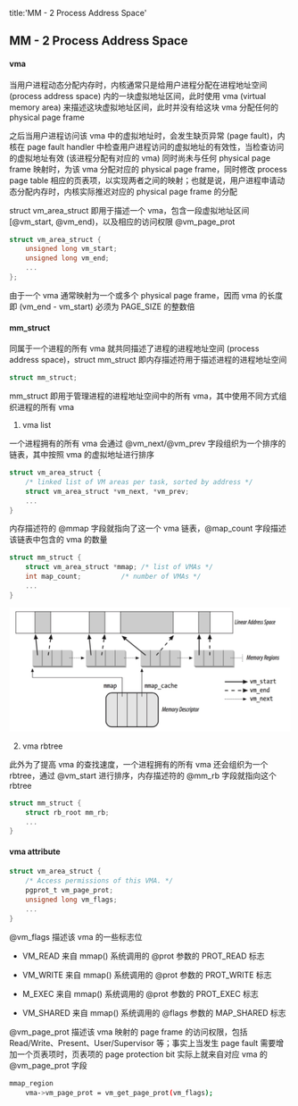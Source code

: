 title:'MM - 2 Process Address Space'
## MM - 2 Process Address Space


#### vma

当用户进程动态分配内存时，内核通常只是给用户进程分配在进程地址空间 (process address space) 内的一块虚拟地址区间，此时使用 vma (virtual memory area) 来描述这块虚拟地址区间，此时并没有给这块 vma 分配任何的 physical page frame

之后当用户进程访问该 vma 中的虚拟地址时，会发生缺页异常 (page fault)，内核在 page fault handler 中检查用户进程访问的虚拟地址的有效性，当检查访问的虚拟地址有效 (该进程分配有对应的 vma) 同时尚未与任何 physical page frame 映射时，为该 vma 分配对应的 physical page frame，同时修改 process page table 相应的页表项，以实现两者之间的映射；也就是说，用户进程申请动态分配内存时，内核实际推迟对应的 physical page frame 的分配


struct vm_area_struct 即用于描述一个 vma，包含一段虚拟地址区间 [@vm_start, @vm_end)，以及相应的访问权限 @vm_page_prot

```c
struct vm_area_struct {
	unsigned long vm_start;
	unsigned long vm_end;
	...
};
```

由于一个 vma 通常映射为一个或多个 physical page frame，因而 vma 的长度即 (vm_end - vm_start) 必须为 PAGE_SIZE 的整数倍


#### mm_struct

同属于一个进程的所有 vma 就共同描述了进程的进程地址空间 (process address space)，struct mm_struct 即内存描述符用于描述进程的进程地址空间

```c
struct mm_struct;
```


mm_struct 即用于管理进程的进程地址空间中的所有 vma，其中使用不同方式组织进程的所有 vma

1. vma list

一个进程拥有的所有 vma 会通过 @vm_next/@vm_prev 字段组织为一个排序的链表，其中按照 vma 的虚拟地址进行排序

```c
struct vm_area_struct {
	/* linked list of VM areas per task, sorted by address */
	struct vm_area_struct *vm_next, *vm_prev;
	...
}
```

内存描述符的 @mmap 字段就指向了这一个 vma 链表，@map_count 字段描述该链表中包含的 vma 的数量

```c
struct mm_struct {
	struct vm_area_struct *mmap; /* list of VMAs */
	int map_count;			/* number of VMAs */
	...
}
```

![-c600](media/16021645615449/14936184234017.jpg)


2. vma rbtree

此外为了提高 vma 的查找速度，一个进程拥有的所有 vma 还会组织为一个 rbtree，通过 @vm_start 进行排序，内存描述符的 @mm_rb 字段就指向这个 rbtree

```c
struct mm_struct {
	struct rb_root mm_rb;
	...
}
```


#### vma attribute

```c
struct vm_area_struct {
	/* Access permissions of this VMA. */
	pgprot_t vm_page_prot;
	unsigned long vm_flags;
	...
}
```

@vm_flags 描述该 vma 的一些标志位

- VM_READ   来自 mmap() 系统调用的 @prot 参数的 PROT_READ 标志
- VM_WRITE  来自 mmap() 系统调用的 @prot 参数的 PROT_WRITE 标志
- M_EXEC    来自 mmap() 系统调用的 @prot 参数的 PROT_EXEC 标志

- VM_SHARED 来自 mmap() 系统调用的 @flags 参数的 MAP_SHARED 标志


@vm_page_prot 描述该 vma 映射的 page frame 的访问权限，包括 Read/Write、Present、User/Supervisor 等；事实上当发生 page fault 需要增加一个页表项时，页表项的 page protection bit 实际上就来自对应 vma 的 @vm_page_prot 字段

```sh
mmap_region
    vma->vm_page_prot = vm_get_page_prot(vm_flags);
```


